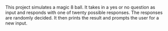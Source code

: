 This project simulates a magic 8 ball. It takes in a yes or no question as input and responds with one of twenty possible responses. The responses are randomly  decided. It then prints the result and prompts the user for a new input.  
